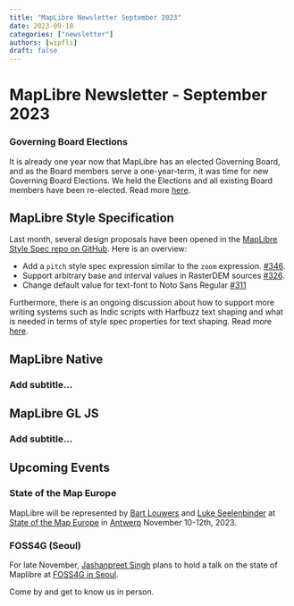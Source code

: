 ```yaml
---
title: "MapLibre Newsletter September 2023"
date: 2023-09-18
categories: ["newsletter"]
authors: [wipfli]
draft: false
---
```


# MapLibre Newsletter - September 2023

### Governing Board Elections

It is already one year now that MapLibre has an elected Governing Board, and as the Board members serve a one-year-term, it was time for new Governing Board Elections. We held the Elections and all existing Board members have been re-elected. Read more [here](https://maplibre.org/news/2023-08-30-results-governing-board-election/).

## MapLibre Style Specification

Last month, several design proposals have been opened in the [MapLibre Style Spec repo on GitHub](https://github.com/maplibre/maplibre-style-spec). Here is an overview:

- Add a `pitch` style spec expression similar to the `zoom` expression. [#346](https://github.com/maplibre/maplibre-style-spec/issues/346).
- Support arbitrary base and interval values in RasterDEM sources [#326](https://github.com/maplibre/maplibre-style-spec/issues/326).
- Change default value for text-font to Noto Sans Regular [#311](https://github.com/maplibre/maplibre-style-spec/issues/311)

Furthermore, there is an ongoing discussion about how to support more writing systems such as Indic scripts with Harfbuzz text shaping and what is needed in terms of style spec properties for text shaping. Read more [here](https://github.com/maplibre/maplibre-style-spec/discussions/312).

## MapLibre Native

### Add subtitle...

## MapLibre GL JS

### Add subtitle...

## Upcoming Events

### State of the Map Europe

MapLibre will be represented by [Bart Louwers](https://github.com/louwers) and [Luke Seelenbinder](https://github.com/lseelenbinder) at [State of the Map Europe](https://stateofthemap.eu/) in [Antwerp](https://www.openstreetmap.org/search?query=Filip%20Williotstraat%209%2C%202600%20Antwerpen%2C%20Belgien#map=19/51.18690/4.43596) November 10-12th, 2023.

### FOSS4G (Seoul)

For late November, [Jashanpreet Singh](https://github.com/jashanbhullar) plans to hold a talk on the state of Maplibre at [FOSS4G in Seoul](https://foss4g.asia/2023/).

Come by and get to know us in person.
